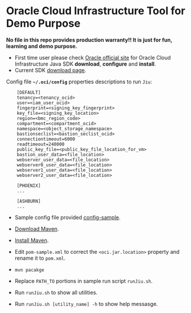 # Oracle Cloud Infrastructure Tool for Demo Purpose #

**No file in this repo provides production warranty!! It is just for fun, learning and demo purpose.**

+ First time user please check [Oracle official site](https://docs.us-phoenix-1.oraclecloud.com/Content/API/SDKDocs/javasdk.htm) for Oracle Cloud Infrastructure Java SDK **download**, **configure** and **install**.
+ Current SDK [download page](https://github.com/oracle/bmcs-java-sdk/releases).

Config file **`~/.oci/config`** properties descriptions to run `Jiu`:

		[DEFAULT]
		tenancy=<tenancy_ocid>
		user=<iam_user_ocid>
		fingerprint=<signing_key_fingerprint>
		key_file=<signing_key_location>
		region=<bmc_region_code>
		compartment=<compartment_ocid>
		namespace=<object_storage_namespace>
		bastionseclist=<bastion_seclist_ocid>
		connectiontimeout=6000
		readtimeout=240000
		public_key_file=<public_key_file_location_for_vm>
		bastion_user_data=<file_location>
		webserver_user_data=<file_location>
		webserver0_user_data=<file_location>
		webserver1_user_data=<file_location>
		webserver2_user_data=<file_location>

		[PHOENIX]
		...

		[ASHBURN]
		...


+ Sample config file provided [config-sample](https://github.com/guangleibao/jiu/blob/master/config-sample).

+ [Download Maven](https://maven.apache.org/download.cgi).

+ [Install Maven](https://maven.apache.org/install.html).  

+ Edit `pom-sample.xml` to correct the `<oci.jar.location>` property and rename it to `pom.xml`.

+ `mvn pacakge`

+ Replace `PATH_TO` portions in sample run script `runJiu.sh`.

+ Run `runJiu.sh` to show all utilities.

+ Run `runJiu.sh [utility_name] -h` to show help messasge.

